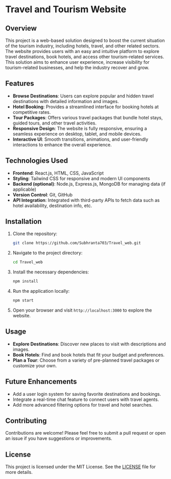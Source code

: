 # Travel and Tourism Website

## Overview
This project is a web-based solution designed to boost the current situation of the tourism industry, including hotels, travel, and other related sectors. The website provides users with an easy and intuitive platform to explore travel destinations, book hotels, and access other tourism-related services. This solution aims to enhance user experience, increase visibility for tourism-related businesses, and help the industry recover and grow.

## Features
- **Browse Destinations**: Users can explore popular and hidden travel destinations with detailed information and images.
- **Hotel Booking**: Provides a streamlined interface for booking hotels at competitive rates.
- **Tour Packages**: Offers various travel packages that bundle hotel stays, guided tours, and other travel activities.
- **Responsive Design**: The website is fully responsive, ensuring a seamless experience on desktop, tablet, and mobile devices.
- **Interactive UI**: Smooth transitions, animations, and user-friendly interactions to enhance the overall experience.
  
## Technologies Used
- **Frontend**: React.js, HTML, CSS, JavaScript
- **Styling**: Tailwind CSS for responsive and modern UI components
- **Backend (optional)**: Node.js, Express.js, MongoDB for managing data (if applicable)
- **Version Control**: Git, GitHub
- **API Integration**: Integrated with third-party APIs to fetch data such as hotel availability, destination info, etc.

## Installation

1. Clone the repository:
    ```bash
    git clone https://github.com/Subhranta703/Travel_web.git
    ```

2. Navigate to the project directory:
    ```bash
    cd Travel_web
    ```

3. Install the necessary dependencies:
    ```bash
    npm install
    ```

4. Run the application locally:
    ```bash
    npm start
    ```

5. Open your browser and visit `http://localhost:3000` to explore the website.

## Usage
- **Explore Destinations**: Discover new places to visit with descriptions and images.
- **Book Hotels**: Find and book hotels that fit your budget and preferences.
- **Plan a Tour**: Choose from a variety of pre-planned travel packages or customize your own.

## Future Enhancements
- Add a user login system for saving favorite destinations and bookings.
- Integrate a real-time chat feature to connect users with travel agents.
- Add more advanced filtering options for travel and hotel searches.
  
## Contributing
Contributions are welcome! Please feel free to submit a pull request or open an issue if you have suggestions or improvements.

## License
This project is licensed under the MIT License. See the [LICENSE](LICENSE) file for more details.


